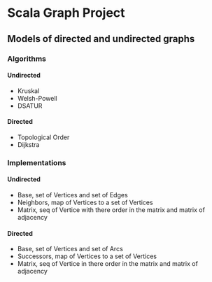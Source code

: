 # Scala Graph Project

## Models of directed and undirected graphs
### Algorithms

#### Undirected
- Kruskal
- Welsh-Powell
- DSATUR

#### Directed
- Topological Order
- Dijkstra

### Implementations

#### Undirected
- Base, set of Vertices and set of Edges
- Neighbors, map of Vertices to a set of Vertices
- Matrix, seq of Vertice with there order in the matrix and matrix of adjacency
#### Directed
- Base, set of Vertices and set of Arcs
- Successors, map of Vertices to a set of Vertices
- Matrix, seq of Vertice in there order in the matrix and matrix of adjacency
